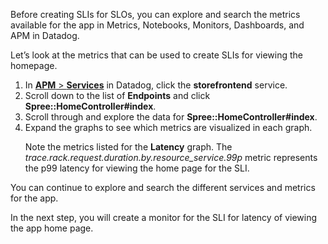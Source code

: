 Before creating SLIs for SLOs, you can explore and search the metrics available for the app in Metrics, Notebooks, Monitors, Dashboards, and APM in Datadog. 

Let’s look at the metrics that can be used to create SLIs for viewing the homepage.

1. In <a href="https://app.datadoghq.com/apm/services" target="_datadog">**APM** > **Services**</a> in Datadog, click the **storefrontend** service.
2. Scroll down to the list of **Endpoints** and click **Spree::HomeController#index**.
3. Scroll through and explore the data for **Spree::HomeController#index**.
4. Expand the graphs to see which metrics are visualized in each graph. <p> Note the metrics listed for the **Latency** graph. The *trace.rack.request.duration.by.resource_service.99p* metric represents the p99 latency for viewing the home page for the SLI.

You can continue to explore and search the different services and metrics for the app. 

In the next step, you will create a monitor for the SLI for latency of viewing the app home page.